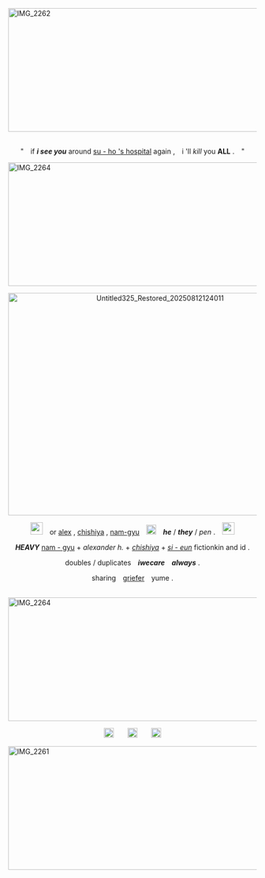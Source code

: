 <img width="2800" height="250" alt="IMG_2262" src="https://github.com/user-attachments/assets/a2eaf0e4-6028-463d-9a68-bd6b9513f427" />
 
<p align="center">" if <em><strong>i see you</strong></em> around <ins>su - ho 's hospital</ins> again , i 'll <em>kill</em> you <strong>ALL</strong> . " </p>
<img width="2800" height="250" alt="IMG_2264" src="https://github.com/user-attachments/assets/bbca38fb-d753-4b77-9d3e-d5eef5e366ef" />
<p align="center"><img width="600" height="450" alt="Untitled325_Restored_20250812124011" src="https://github.com/user-attachments/assets/b79b15a0-7e31-4c66-b95d-79a75ed62985" /></p>

<p align="center"><img src= "https://github.com/user-attachments/assets/aaed4d77-a67b-4f0b-9a13-4201b408d0f4" width="25"> or <ins>alex</ins> , <ins>chishiya</ins> , <ins>nam-gyu</ins> <img src= "https://github.com/user-attachments/assets/de507a75-e9be-4dc4-b439-6cd7a7a3e600" width="20"> <em><strong>he</strong></em> / <em><strong>they</strong></em> / <em>pen</em> . <img src= "https://github.com/user-attachments/assets/2b2aa606-5a43-4fff-8c8f-99ffcb235d1c" width="25"></p>
<p align="center"><em><strong>HEAVY</strong></em> <ins>nam - gyu</ins> + <em>alexander h.</em> + <em><ins>chishiya</ins></em> + <em><ins>si - eun</ins></em> fictionkin and id .</p>
<p align="center">doubles / duplicates <em><strong>iwecare always</strong></em> .</p>
<p align="center">sharing <ins>griefer</ins> yume .</p>

 <img width="2800" height="250" alt="IMG_2264" src="https://github.com/user-attachments/assets/946f294d-6d3c-4d86-a8ef-c5dbaf3a961a" />
<p align="center"> <img src= "https://github.com/user-attachments/assets/62ac50ec-2216-4937-b8f0-cfdbfde61c6c" width="20">  <img src= "https://github.com/user-attachments/assets/4bde0a03-2c22-44c9-b95a-5f712c74f6ab" width="20">  <img src= "https://github.com/user-attachments/assets/10b80471-0acf-4e47-9bb6-e9300ca803ea" width="20"> </p>
<img width="2800" height="250" alt="IMG_2261" src="https://github.com/user-attachments/assets/3ff0442e-ed4a-4abf-8b0a-a92cdb471ab3" />
